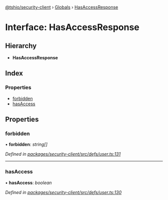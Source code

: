[@tshio/security-client](../README.md) › [Globals](../globals.md) › [HasAccessResponse](hasaccessresponse.md)

# Interface: HasAccessResponse

## Hierarchy

* **HasAccessResponse**

## Index

### Properties

* [forbidden](hasaccessresponse.md#markdown-header-forbidden)
* [hasAccess](hasaccessresponse.md#markdown-header-hasaccess)

## Properties

###  forbidden

• **forbidden**: *string[]*

*Defined in [packages/security-client/src/defs/user.ts:131](https://github.com/TheSoftwareHouse/rad-modules-tools/blob/22a789f/packages/security-client/src/defs/user.ts#L131)*

___

###  hasAccess

• **hasAccess**: *boolean*

*Defined in [packages/security-client/src/defs/user.ts:130](https://github.com/TheSoftwareHouse/rad-modules-tools/blob/22a789f/packages/security-client/src/defs/user.ts#L130)*
